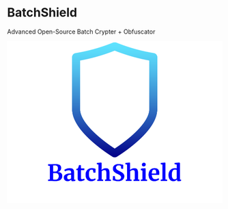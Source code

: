 # BatchShield
Advanced Open-Source Batch Crypter + Obfuscator

![image](https://github.com/123Studios/BatchShield/blob/main/logo.png?raw=true)

